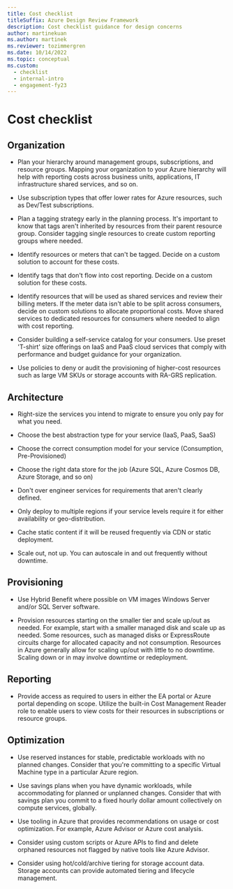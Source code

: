```yaml
---
title: Cost checklist
titleSuffix: Azure Design Review Framework
description: Cost checklist guidance for design concerns
author: martinekuan
ms.author: martinek
ms.reviewer: tozimmergren
ms.date: 10/14/2022
ms.topic: conceptual
ms.custom:
  - checklist
  - internal-intro
  - engagement-fy23
---
```


# Cost checklist

## Organization

- Plan your hierarchy around management groups, subscriptions, and resource groups. Mapping your organization to your Azure hierarchy will help with reporting costs across business units, applications, IT infrastructure shared services, and so on.

- Use subscription types that offer lower rates for Azure resources, such as Dev/Test subscriptions.

- Plan a tagging strategy early in the planning process. It's important to know that tags aren't inherited by resources from their parent resource group. Consider tagging single resources to create custom reporting groups where needed.

- Identify resources or meters that can't be tagged. Decide on a custom solution to account for these costs.

- Identify tags that don't flow into cost reporting. Decide on a custom solution for these costs.

- Identify resources that will be used as shared services and review their billing meters. If the meter data isn't able to be split across consumers, decide on custom solutions to allocate proportional costs. Move shared services to dedicated resources for consumers where needed to align with cost reporting.

- Consider building a self-service catalog for your consumers. Use preset 'T-shirt' size offerings on IaaS and PaaS cloud services that comply with performance and budget guidance for your organization.

- Use policies to deny or audit the provisioning of higher-cost resources such as large VM SKUs or storage accounts with RA-GRS replication.

## Architecture

- Right-size the services you intend to migrate to ensure you only pay for what you need.

- Choose the best abstraction type for your service (IaaS, PaaS, SaaS)

- Choose the correct consumption model for your service (Consumption, Pre-Provisioned)

- Choose the right data store for the job (Azure SQL, Azure Cosmos DB, Azure Storage, and so on)

- Don't over engineer services for requirements that aren't clearly defined.

- Only deploy to multiple regions if your service levels require it for either availability or geo-distribution.

- Cache static content if it will be reused frequently via CDN or static deployment.

- Scale out, not up. You can autoscale in and out frequently without downtime.

## Provisioning

- Use Hybrid Benefit where possible on VM images Windows Server and/or SQL Server software.

- Provision resources starting on the smaller tier and scale up/out as needed. For example, start with a smaller managed disk and scale up as needed. Some resources, such as managed disks or ExpressRoute circuits charge for allocated capacity and not consumption. Resources in Azure generally allow for scaling up/out with little to no downtime. Scaling down or in may involve downtime or redeployment.

## Reporting

- Provide access as required to users in either the EA portal or Azure portal depending on scope. Utilize the built-in Cost Management Reader role to enable users to view costs for their resources in subscriptions or resource groups.

## Optimization

- Use reserved instances for stable, predictable workloads with no planned changes. Consider that you're committing to a specific Virtual Machine type in a particular Azure region.

- Use savings plans when you have dynamic workloads, while accommodating for planned or unplanned changes. Consider that with savings plan you commit to a fixed hourly dollar amount collectively on compute services, globally.

- Use tooling in Azure that provides recommendations on usage or cost optimization. For example, Azure Advisor or Azure cost analysis.

- Consider using custom scripts or Azure APIs to find and delete orphaned resources not flagged by native tools like Azure Advisor.

- Consider using hot/cold/archive tiering for storage account data. Storage accounts can provide automated tiering and lifecycle management.
